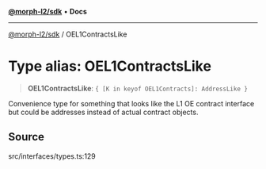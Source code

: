 [**@morph-l2/sdk**](../README.md) • **Docs**

***

[@morph-l2/sdk](../globals.md) / OEL1ContractsLike

# Type alias: OEL1ContractsLike

> **OEL1ContractsLike**: `{ [K in keyof OEL1Contracts]: AddressLike }`

Convenience type for something that looks like the L1 OE contract interface but could be
addresses instead of actual contract objects.

## Source

src/interfaces/types.ts:129
